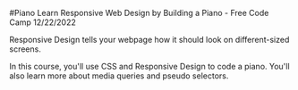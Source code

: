 #Piano
Learn Responsive Web Design by Building a Piano - Free Code Camp
12/22/2022

Responsive Design tells your webpage how it should look on different-sized screens.

In this course, you'll use CSS and Responsive Design to code a piano. You'll also learn more about media queries and pseudo selectors.